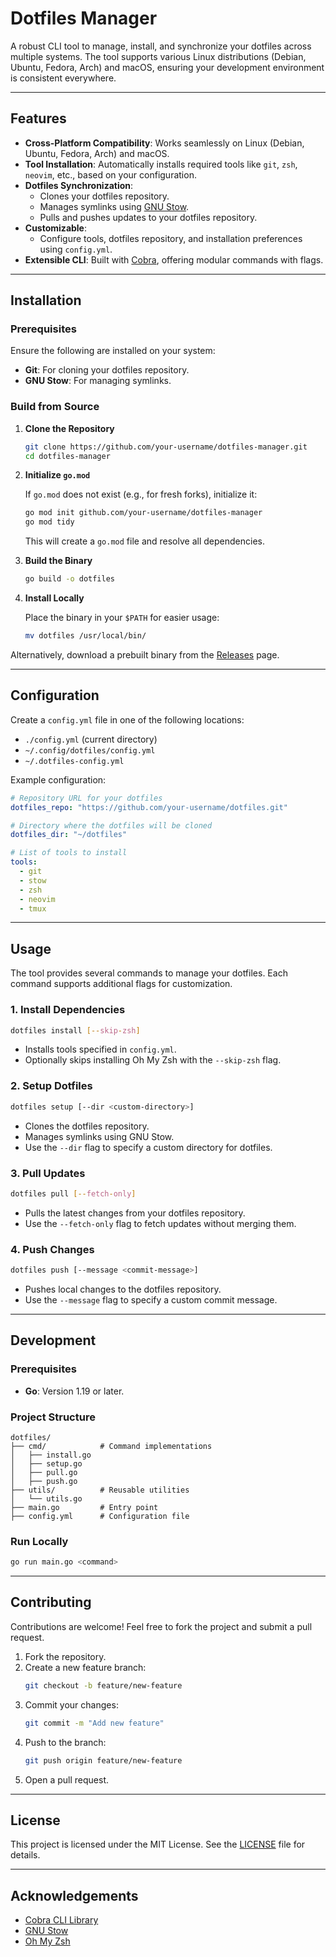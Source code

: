 # Dotfiles Manager

A robust CLI tool to manage, install, and synchronize your dotfiles across multiple systems. The tool supports various Linux distributions (Debian, Ubuntu, Fedora, Arch) and macOS, ensuring your development environment is consistent everywhere.

---

## Features

- **Cross-Platform Compatibility**: Works seamlessly on Linux (Debian, Ubuntu, Fedora, Arch) and macOS.
- **Tool Installation**: Automatically installs required tools like `git`, `zsh`, `neovim`, etc., based on your configuration.
- **Dotfiles Synchronization**:
  - Clones your dotfiles repository.
  - Manages symlinks using [GNU Stow](https://www.gnu.org/software/stow/).
  - Pulls and pushes updates to your dotfiles repository.
- **Customizable**:
  - Configure tools, dotfiles repository, and installation preferences using `config.yml`.
- **Extensible CLI**: Built with [Cobra](https://github.com/spf13/cobra), offering modular commands with flags.

---

## Installation

### Prerequisites

Ensure the following are installed on your system:

- **Git**: For cloning your dotfiles repository.
- **GNU Stow**: For managing symlinks.

### Build from Source

1. **Clone the Repository**

   ```bash
   git clone https://github.com/your-username/dotfiles-manager.git
   cd dotfiles-manager
   ```

2. **Initialize `go.mod`**

   If `go.mod` does not exist (e.g., for fresh forks), initialize it:

   ```bash
   go mod init github.com/your-username/dotfiles-manager
   go mod tidy
   ```

   This will create a `go.mod` file and resolve all dependencies.

3. **Build the Binary**

   ```bash
   go build -o dotfiles
   ```

4. **Install Locally**

   Place the binary in your `$PATH` for easier usage:

   ```bash
   mv dotfiles /usr/local/bin/
   ```

Alternatively, download a prebuilt binary from the [Releases](https://github.com/your-username/dotfiles-manager/releases) page.

---

## Configuration

Create a `config.yml` file in one of the following locations:
- `./config.yml` (current directory)
- `~/.config/dotfiles/config.yml`
- `~/.dotfiles-config.yml`

Example configuration:

```yaml
# Repository URL for your dotfiles
dotfiles_repo: "https://github.com/your-username/dotfiles.git"

# Directory where the dotfiles will be cloned
dotfiles_dir: "~/dotfiles"

# List of tools to install
tools:
  - git
  - stow
  - zsh
  - neovim
  - tmux
```

---

## Usage

The tool provides several commands to manage your dotfiles. Each command supports additional flags for customization.

### 1. Install Dependencies

```bash
dotfiles install [--skip-zsh]
```

- Installs tools specified in `config.yml`.
- Optionally skips installing Oh My Zsh with the `--skip-zsh` flag.

### 2. Setup Dotfiles

```bash
dotfiles setup [--dir <custom-directory>]
```

- Clones the dotfiles repository.
- Manages symlinks using GNU Stow.
- Use the `--dir` flag to specify a custom directory for dotfiles.

### 3. Pull Updates

```bash
dotfiles pull [--fetch-only]
```

- Pulls the latest changes from your dotfiles repository.
- Use the `--fetch-only` flag to fetch updates without merging them.

### 4. Push Changes

```bash
dotfiles push [--message <commit-message>]
```

- Pushes local changes to the dotfiles repository.
- Use the `--message` flag to specify a custom commit message.

---

## Development

### Prerequisites

- **Go**: Version 1.19 or later.

### Project Structure

```
dotfiles/
├── cmd/            # Command implementations
│   ├── install.go
│   ├── setup.go
│   ├── pull.go
│   ├── push.go
├── utils/          # Reusable utilities
│   └── utils.go
├── main.go         # Entry point
├── config.yml      # Configuration file
```

### Run Locally

```bash
go run main.go <command>
```

---

## Contributing

Contributions are welcome! Feel free to fork the project and submit a pull request.

1. Fork the repository.
2. Create a new feature branch:
   ```bash
   git checkout -b feature/new-feature
   ```
3. Commit your changes:
   ```bash
   git commit -m "Add new feature"
   ```
4. Push to the branch:
   ```bash
   git push origin feature/new-feature
   ```
5. Open a pull request.

---

## License

This project is licensed under the MIT License. See the [LICENSE](LICENSE) file for details.

---

## Acknowledgements

- [Cobra CLI Library](https://github.com/spf13/cobra)
- [GNU Stow](https://www.gnu.org/software/stow/)
- [Oh My Zsh](https://ohmyz.sh/)
